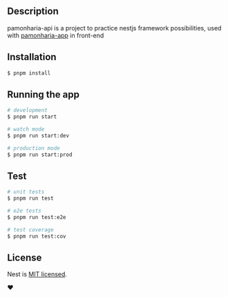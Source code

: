 
## Description
pamonharia-api is a project to practice nestjs framework possibilities, used with [pamonharia-app](https://github.com/eliezzer/pamonharia-app) in front-end

## Installation

```bash
$ pnpm install
```

## Running the app

```bash
# development
$ pnpm run start

# watch mode
$ pnpm run start:dev

# production mode
$ pnpm run start:prod
```

## Test

```bash
# unit tests
$ pnpm run test

# e2e tests
$ pnpm run test:e2e

# test coverage
$ pnpm run test:cov
```

## License

Nest is [MIT licensed](LICENSE).

♥

